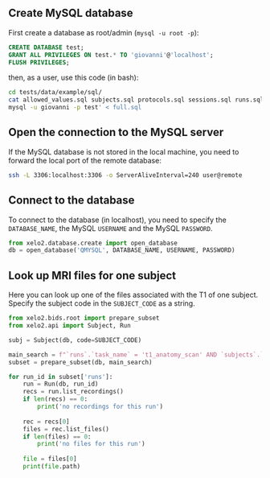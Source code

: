 ## Create MySQL database
First create a database as root/admin (`mysql -u root -p`):

```SQL
CREATE DATABASE test;
GRANT ALL PRIVILEGES ON test.* TO 'giovanni'@'localhost';
FLUSH PRIVILEGES;
```

then, as a user, use this code (in bash):

```bash
cd tests/data/example/sql/
cat allowed_values.sql subjects.sql protocols.sql sessions.sql runs.sql channels.sql electrodes.sql recordings.sql files.sql extra_sessions.sql extra_runs.sql extra_recordings.sql > full.sql
mysql -u giovanni -p test' < full.sql
```

## Open the connection to the MySQL server

If the MySQL database is not stored in the local machine, you need to forward the local port of the remote database:

```bash
ssh -L 3306:localhost:3306 -o ServerAliveInterval=240 user@remote
```

## Connect to the database
To connect to the database (in localhost), you need to specify the `DATABASE_NAME`, the MySQL `USERNAME` and the MySQL `PASSWORD`.

```python
from xelo2.database.create import open_database
db = open_database('QMYSQL', DATABASE_NAME, USERNAME, PASSWORD)
```

## Look up MRI files for one subject
Here you can look up one of the files associated with the T1 of one subject. 
Specify the subject code in the `SUBJECT_CODE` as a string.

```python
from xelo2.bids.root import prepare_subset
from xelo2.api import Subject, Run

subj = Subject(db, code=SUBJECT_CODE)

main_search = f"`runs`.`task_name` = 't1_anatomy_scan' AND `subjects`.`id` = {subj.id}"
subset = prepare_subset(db, main_search)

for run_id in subset['runs']:
    run = Run(db, run_id)
    recs = run.list_recordings()
    if len(recs) == 0:
        print('no recordings for this run')
        
    rec = recs[0]
    files = rec.list_files()
    if len(files) == 0:
        print('no files for this run')
    
    file = files[0]
    print(file.path)
```
